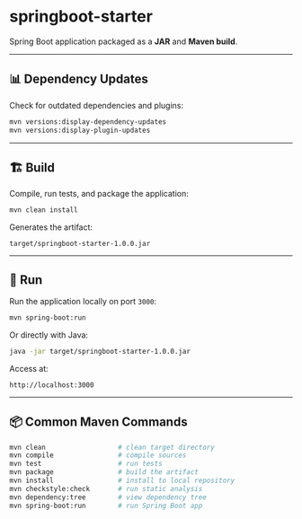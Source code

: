 # springboot-starter

Spring Boot application packaged as a **JAR** and **Maven build**.

---

## 📊 Dependency Updates

Check for outdated dependencies and plugins:

```bash
mvn versions:display-dependency-updates
mvn versions:display-plugin-updates
```

---

## 🏗️ Build

Compile, run tests, and package the application:

```bash
mvn clean install
```

Generates the artifact:

```
target/springboot-starter-1.0.0.jar
```

---

## 🚀 Run

Run the application locally on port `3000`:

```bash
mvn spring-boot:run
```

Or directly with Java:

```bash
java -jar target/springboot-starter-1.0.0.jar
```

Access at:

```
http://localhost:3000
```

---

## 📦 Common Maven Commands

```bash
mvn clean                  # clean target directory
mvn compile                # compile sources
mvn test                   # run tests
mvn package                # build the artifact
mvn install                # install to local repository
mvn checkstyle:check       # run static analysis
mvn dependency:tree        # view dependency tree
mvn spring-boot:run        # run Spring Boot app
```
